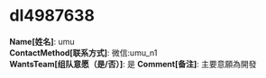 # dl4987638

**Name[姓名]**: umu  
**ContactMethod[联系方式]**: 微信:umu_n1  
**WantsTeam[组队意愿（是/否）]**: 是
**Comment[备注]**: 主要意願為開發  
